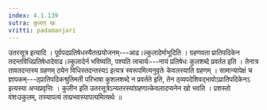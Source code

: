 ```yaml
---
index: 4.1.139
sutra: कुलात्‌ खः
vritti: padamanjari
---
```


 उतरसूत्र इत्यादि । पूर्वपदप्रतिषेधस्यैतत्प्रयोजनम्---आढ।ल्कुलादेर्माभूदिति । ग्रहणवता प्रातिपदिकेन तदन्तविधिप्रतिषेधादेवाढ।ल्कुलादेर्न भविष्यति, पश्यति त्वचार्यः---नायं प्रतिषेधः कुलशब्दे प्रवर्तत इति । तेनात्र तावतदन्तस्य ग्रहणम् ठ्येन विधिस्तदन्तस्यऽ इत्यत्र स्वरूपमित्यनुवृतेः केवलस्याति ग्रहणम् । सामान्यापेक्षं च ज्ञापकम्---ठ्प्रातिपदिकश्रुतिमती परिभाषा कुशलशब्दे न प्रवर्तते इति, तेन ठ्व्यपदेशिवद्भावोऽप्रातिपदिकेनऽ इत्यस्या अप्यप्रवृत्तिः । कुलीन इति उतरसूत्रेऽन्यतरस्यांग्रहणात्केवलादप्यनेन खो भवति । प्रशस्तो वंशःउकुलम्, तस्यापत्यं तत्प्रभवस्यापत्यमित्यर्थः ॥
